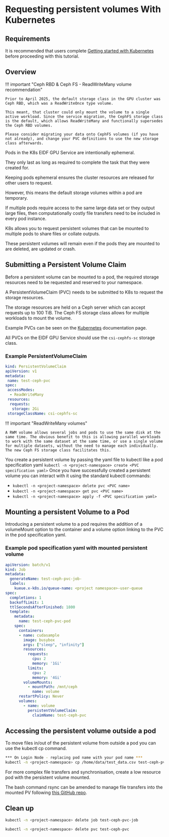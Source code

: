 # Requesting persistent volumes With Kubernetes

## Requirements

It is recommended that users complete [Getting started with Kubernetes](../L1_getting_started/#requirements) before proceeding with this tutorial.

## Overview

!!! important "Ceph RBD & Ceph FS - ReadWriteMany volume recommendation"

    Prior to April 2025, the default storage class in the GPU cluster was Ceph RBD, which was a ReadWriteOnce type volume.

    This meant, that cluster could only mount the volume to a single active workload. Since the service migration, the CephFS storage class is the default, which allows ReadWriteMany and functionally supersedes the Ceph RBD volumes.

    Please consider migrating your data onto CephFS volumes (if you have not already), and change your PVC definitions to use the new storage class afterwards.

Pods in the K8s EIDF GPU Service are intentionally ephemeral.

They only last as long as required to complete the task that they were created for.

Keeping pods ephemeral ensures the cluster resources are released for other users to request.

However, this means the default storage volumes within a pod are temporary.

If multiple pods require access to the same large data set or they output large files, then computationally costly file transfers need to be included in every pod instance.

K8s allows you to request persistent volumes that can be mounted to multiple pods to share files or collate outputs.

These persistent volumes will remain even if the pods they are mounted to are deleted, are updated or crash.

## Submitting a Persistent Volume Claim

Before a persistent volume can be mounted to a pod, the required storage resources need to be requested and reserved to your namespace.

A PersistentVolumeClaim (PVC) needs to be submitted to K8s to request the storage resources.

The storage resources are held on a Ceph server which can accept requests up to 100 TiB. The Ceph FS storage class allows for multiple workloads to mount the volume.

Example PVCs can be seen on the [Kubernetes](https://kubernetes.io/docs/concepts/storage/persistent-volumes/) documentation page.

All PVCs on the EIDF GPU Service should use the `csi-cephfs-sc` storage class.

### Example PersistentVolumeClaim

``` yaml
kind: PersistentVolumeClaim
apiVersion: v1
metadata:
 name: test-ceph-pvc
spec:
 accessModes:
  - ReadWriteMany
 resources:
  requests:
   storage: 2Gi
 storageClassName: csi-cephfs-sc
```

!!! important "ReadWriteMany volumes"

    A RWM volume allows several jobs and pods to use the same disk at the same time. The obvious benefit to this is allowing parallel workloads to work with the same dataset at the same time, or use a single volume for multiple datasets, without the need to manage each individually. The new Ceph FS storage class facilitates this.

You create a persistent volume by passing the yaml file to kubectl like a pod specification yaml `kubectl -n <project-namespace> create <PVC specification yaml>`
Once you have successfully created a persistent volume you can interact with it using the standard kubectl commands:

- `kubectl -n <project-namespace> delete pvc <PVC name>`
- `kubectl -n <project-namespace> get pvc <PVC name>`
- `kubectl -n <project-namespace> apply -f <PVC specification yaml>`

## Mounting a persistent Volume to a Pod

Introducing a persistent volume to a pod requires the addition of a volumeMount option to the container and a volume option linking to the PVC in the pod specification yaml.

### Example pod specification yaml with mounted persistent volume

``` yaml
apiVersion: batch/v1
kind: Job
metadata:
  generateName: test-ceph-pvc-job-
  labels:
    kueue.x-k8s.io/queue-name: <project namespace>-user-queue
spec:
  completions: 1
  backoffLimit: 1
  ttlSecondsAfterFinished: 1800
  template:
    metadata:
      name: test-ceph-pvc-pod
    spec:
      containers:
      - name: cudasample
        image: busybox
        args: ["sleep", "infinity"]
        resources:
          requests:
            cpu: 2
            memory: '1Gi'
          limits:
            cpu: 2
            memory: '4Gi'
        volumeMounts:
          - mountPath: /mnt/ceph
            name: volume
      restartPolicy: Never
      volumes:
        - name: volume
          persistentVolumeClaim:
            claimName: test-ceph-pvc
```

## Accessing the persistent volume outside a pod

To move files in/out of the persistent volume from outside a pod you can use the kubectl cp command.

```bash
*** On Login Node - replacing pod name with your pod name ***
kubectl -n <project-namespace> cp /home/data/test_data.csv test-ceph-pvc-job-8c9cc:/mnt/ceph_rbd
```

For more complex file transfers and synchronisation, create a low resource pod with the persistent volume mounted.

The bash command rsync can be amended to manage file transfers into the mounted PV following [this GitHub repo](https://github.com/toelke/docker-rsync/#in-kubernetes-cronjob).

## Clean up

```bash
kubectl -n <project-namespace> delete job test-ceph-pvc-job

kubectl -n <project-namespace> delete pvc test-ceph-pvc
```
